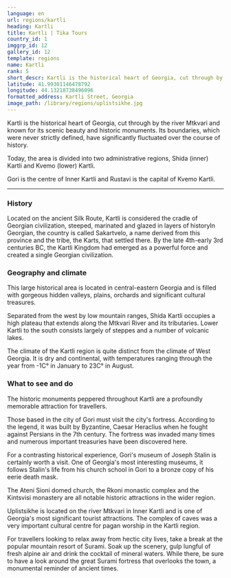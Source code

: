 ```yaml
---
language: en
url: regions/kartli
heading: Kartli
title: Kartli | Tika Tours
country_id: 1
imggrp_id: 12
gallery_id: 12
template: regions
name: Kartli
rank: 5
short_descr: Kartli is the historical heart of Georgia, cut through by the river Mtkvari and known for its scenic beauty and historic monuments.
latitude: 41.99301146478792
longitude: 44.13218738496096
formatted_address: Kartli Street, Georgia
image_path: /library/regions/uplistsikhe.jpg
---
```

<div class="row content-row"><!-- 1188 (1)-->

</div>

<div class="row content-row"><!-- 1189 (2)-->
<div class="col-xs-12 col-sm-6 col-md-6"><!-- 1581 -->

Kartli is the historical heart of Georgia, cut through by the river Mtkvari and known
for its scenic beauty and historic monuments. Its boundaries, which were never strictly
defined, have significantly fluctuated over the course of history.

</div>

<div class="col-xs-12 col-sm-6 col-md-6"><!-- 1582 -->

Today, the area is divided into two administrative regions, Shida (inner) Kartli
and Kvemo (lower) Kartli.

Gori is the centre of Inner Kartli and Rustavi is the capital of Kvemo Kartli.

</div>

</div>

<div class="row content-row"><!-- 1190 (3)-->
<div class="col-xs-12"><!-- 1583 -->

* * *

</div>

</div>

<div class="row content-row"><!-- 1191 (4)-->
<div class="col-xs-12 col-sm-6 col-md-6"><!-- 1584 -->

### History


Located on the ancient Silk Route, Kartli is considered the cradle of Georgian civilization,
steeped, marinated and glazed in layers of historyIn Georgian, the country is called
Sakartvelo, a name derived from this province and the tribe, the Karts, that settled
there. By the late 4th\-early 3rd centuries BC, the Kartli Kingdom had emerged as
a powerful force and created a single Georgian civilization.

### Geography and climate


This large historical area is located in central\-eastern Georgia and is filled with
gorgeous hidden valleys, plains, orchards and significant cultural treasures.

Separated from the west by low mountain ranges, Shida Kartli occupies a high plateau
that extends along the Mtkvari River and its tributaries. Lower Kartli to the south
consists largely of steppes and a number of volcanic lakes.

The climate of the Kartli region is quite distinct from the climate of West Georgia.
It is dry and continental, with temperatures ranging through the year from \-1C°
in January to 23C° in August.

</div>

<div class="col-xs-12 col-sm-6 col-md-6"><!-- 1585 -->

### What to see and do


The historic monuments peppered throughout Kartli are a profoundly memorable attraction
for travellers.

Those based in the city of Gori must visit the city's fortress. According to the
legend, it was built by Byzantine, Caesar Heraclius when he fought against Persians
in the 7th century. The fortress was invaded many times and numerous important treasuries
have been discovered here.

For a contrasting historical experience, Gori's museum of Joseph Stalin is certainly
worth a visit. One of Georgia's most interesting museums, it follows Stalin's life
from his church school in Gori to a bronze copy of his eerie death mask.

The Ateni Sioni domed church, the Rkoni monastic complex and the Kintsvisi monastery
are all notable historic attractions in the wider region.

Uplistsikhe is located on the river Mtkvari in Inner Kartli and is one of Georgia's
most significant tourist attractions. The complex of caves was a very important
cultural centre for pagan worship in the Kartli region.

For travellers looking to relax away from hectic city lives, take a break at the
popular mountain resort of Surami. Soak up the scenery, gulp lungful of fresh alpine
air and drink the cocktail of mineral waters. While there, be sure to have a look
around the great Surami fortress that overlooks the town, a monumental reminder
of ancient times.

</div>

</div>
